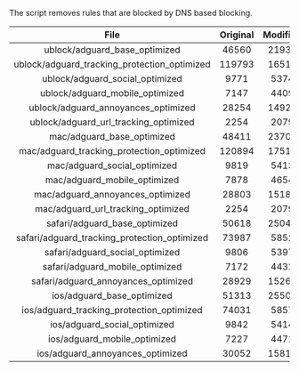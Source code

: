 The script removes rules that are blocked by DNS based blocking.


| File | Original | Modified |
|:----:|:-----:|:-----:|
| ublock/adguard_base_optimized | 46560 | 21935 |
| ublock/adguard_tracking_protection_optimized | 119793 | 16514 |
| ublock/adguard_social_optimized | 9771 | 5374 |
| ublock/adguard_mobile_optimized | 7147 | 4409 |
| ublock/adguard_annoyances_optimized | 28254 | 14929 |
| ublock/adguard_url_tracking_optimized | 2254 | 2079 |
| mac/adguard_base_optimized | 48411 | 23705 |
| mac/adguard_tracking_protection_optimized | 120894 | 17518 |
| mac/adguard_social_optimized | 9819 | 5413 |
| mac/adguard_mobile_optimized | 7878 | 4654 |
| mac/adguard_annoyances_optimized | 28803 | 15189 |
| mac/adguard_url_tracking_optimized | 2254 | 2079 |
| safari/adguard_base_optimized | 50618 | 25044 |
| safari/adguard_tracking_protection_optimized | 73987 | 5852 |
| safari/adguard_social_optimized | 9806 | 5397 |
| safari/adguard_mobile_optimized | 7172 | 4432 |
| safari/adguard_annoyances_optimized | 28929 | 15262 |
| ios/adguard_base_optimized | 51313 | 25508 |
| ios/adguard_tracking_protection_optimized | 74031 | 5857 |
| ios/adguard_social_optimized | 9842 | 5414 |
| ios/adguard_mobile_optimized | 7227 | 4471 |
| ios/adguard_annoyances_optimized | 30052 | 15816 |